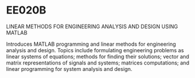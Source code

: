 # EE020B
LINEAR METHODS FOR ENGINEERING ANALYSIS AND DESIGN USING MATLAB

Introduces MATLAB programming and linear methods for engineering analysis and design. Topics include formulating engineering problems as linear systems of equations; methods for finding their solutions; vector and matrix representations of signals and systems; matrices computations; and linear programming for system analysis and design.
